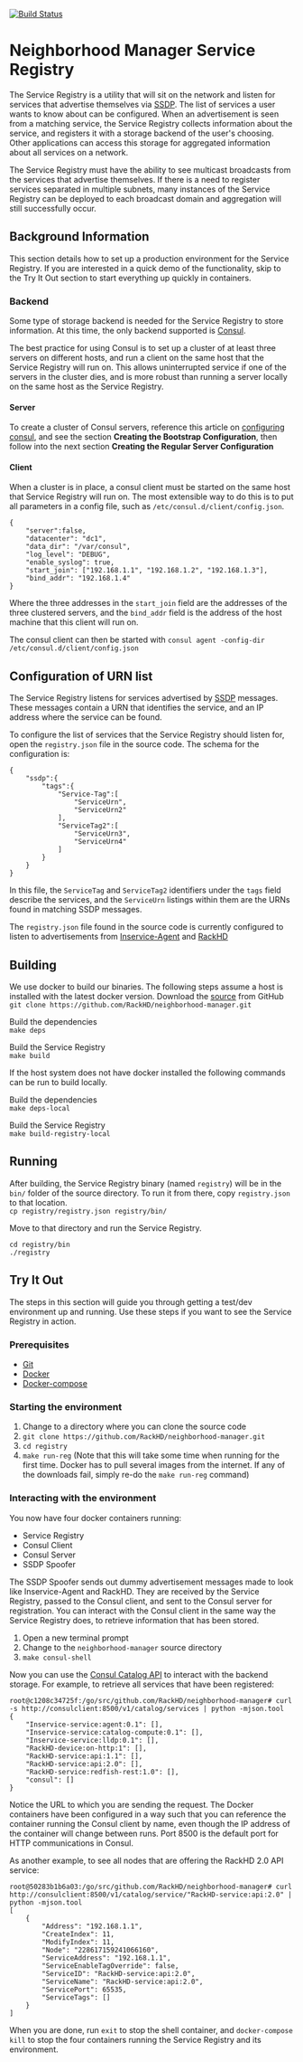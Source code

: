 [![Build Status](https://travis-ci.org/RackHD/neighborhood-manager.svg?branch=master)](https://travis-ci.org/RackHD/neighborhood-manager)


# Neighborhood Manager Service Registry
The Service Registry is a utility that will sit on the network and listen for services that advertise themselves via [SSDP]. The list of services a user wants to know about can be configured. When an advertisement is seen from a matching service, the Service Registry collects information about the service, and registers it with a storage backend of the user's choosing. Other applications can access this storage for aggregated information about all services on a network.

The Service Registry must have the ability to see multicast broadcasts from the services that advertise themselves. If there is a need to register services separated in multiple subnets, many instances of the Service Registry can be deployed to each broadcast domain and aggregation will still successfully occur.

## Background Information
This section details how to set up a production environment for the Service Registry. If you are interested in a quick demo of the functionality, skip to the Try It Out section to start everything up quickly in containers.

### Backend
Some type of storage backend is needed for the Service Registry to store information. At this time, the only backend supported is [Consul].  

The best practice for using Consul is to set up a cluster of at least three servers on different hosts, and run a client on the same host that the Service Registry will run on. This allows uninterrupted service if one of the servers in the cluster dies, and is more robust than running a server locally on the same host as the Service Registry.

#### Server
To create a cluster of Consul servers, reference this article on [configuring consul], and see the section **Creating the Bootstrap Configuration**, then follow into the next section **Creating the Regular Server Configuration**

#### Client
When a cluster is in place, a consul client must be started on the same host that Service Registry will run on.  The most extensible way to do this is to put all parameters in a config file, such as `/etc/consul.d/client/config.json`.
```
{
    "server":false,
    "datacenter": "dc1",
    "data_dir": "/var/consul",
    "log_level": "DEBUG",
    "enable_syslog": true,
    "start_join": ["192.168.1.1", "192.168.1.2", "192.168.1.3"],
    "bind_addr": "192.168.1.4"
}
```
Where the three addresses in the `start_join` field are the addresses of the three clustered servers, and the `bind_addr` field is the address of the host machine that this client will run on.  

The consul client can then be started with `consul agent -config-dir /etc/consul.d/client/config.json`

## Configuration of URN list
The Service Registry listens for services advertised by [SSDP] messages. These messages contain a URN that identifies the service, and an IP address where the service can be found.  

To configure the list of services that the Service Registry should listen for, open the `registry.json` file in the source code.
The schema for the configuration is:
```
{
    "ssdp":{
        "tags":{
            "Service-Tag":[
                "ServiceUrn",
                "ServiceUrn2"
            ],
            "ServiceTag2":[
                "ServiceUrn3",
                "ServiceUrn4"
            ]
        }
    }
}
```
In this file, the `ServiceTag` and `ServiceTag2` identifiers under the `tags` field describe the services, and the `ServiceUrn` listings within them are the URNs found in matching SSDP messages.  

The `registry.json` file found in the source code is currently configured to listen to advertisements from [Inservice-Agent] and [RackHD]

## Building
We use docker to build our binaries.  The following steps assume a host is installed with the latest docker version.
Download the [source] from GitHub  
`git clone https://github.com/RackHD/neighborhood-manager.git`  

Build the dependencies  
`make deps`

Build the Service Registry  
`make build`

If the host system does not have docker installed the following commands can be run to build locally.

Build the dependencies  
`make deps-local`

Build the Service Registry  
`make build-registry-local`

## Running
After building, the Service Registry binary (named `registry`) will be in the `bin/` folder of the source directory. To run it from there, copy `registry.json` to that location.  
`cp registry/registry.json registry/bin/`  

Move to that directory and run the Service Registry.  
```
cd registry/bin
./registry
```

## Try It Out
The steps in this section will guide you through getting a test/dev environment up and running. Use these steps if you want to see the Service Registry in action.

### Prerequisites
* [Git]  
* [Docker]  
* [Docker-compose]  

### Starting the environment
1. Change to a directory where you can clone the source code
2. `git clone https://github.com/RackHD/neighborhood-manager.git`
3. `cd registry`
4. `make run-reg` (Note that this will take some time when running for the first time. Docker has to pull several images from the internet. If any of the downloads fail, simply re-do the `make run-reg` command)

### Interacting with the environment
You now have four docker containers running:
* Service Registry
* Consul Client
* Consul Server
* SSDP Spoofer

The SSDP Spoofer sends out dummy advertisement messages made to look like Inservice-Agent and RackHD. They are received by the Service Registry, passed to the Consul client, and sent to the Consul server for registration. You can interact with the Consul client in the same way the Service Registry does, to retrieve information that has been stored.

1. Open a new terminal prompt
2. Change to the `neighborhood-manager` source directory
3. `make consul-shell`

Now you can use the [Consul Catalog API] to interact with the backend storage. For example, to retrieve all services that have been registered:
```
root@c1208c34725f:/go/src/github.com/RackHD/neighborhood-manager# curl -s http://consulclient:8500/v1/catalog/services | python -mjson.tool
{
    "Inservice-service:agent:0.1": [],
    "Inservice-service:catalog-compute:0.1": [],
    "Inservice-service:lldp:0.1": [],
    "RackHD-device:on-http:1": [],
    "RackHD-service:api:1.1": [],
    "RackHD-service:api:2.0": [],
    "RackHD-service:redfish-rest:1.0": [],
    "consul": []
}
```
Notice the URL to which you are sending the request. The Docker containers have been configured in a way such that you can reference the container running the Consul client by name, even though the IP address of the container will change between runs. Port 8500 is the default port for HTTP communications in Consul.


As another example, to see all nodes that are offering the RackHD 2.0 API service:
```
root@50283b1b6a03:/go/src/github.com/RackHD/neighborhood-manager# curl http://consulclient:8500/v1/catalog/service/"RackHD-service:api:2.0" | python -mjson.tool
[
    {
        "Address": "192.168.1.1",
        "CreateIndex": 11,
        "ModifyIndex": 11,
        "Node": "228617159241066160",
        "ServiceAddress": "192.168.1.1",
        "ServiceEnableTagOverride": false,
        "ServiceID": "RackHD-service:api:2.0",
        "ServiceName": "RackHD-service:api:2.0",
        "ServicePort": 65535,
        "ServiceTags": []
    }
]
```
When you are done, run `exit` to stop the shell container, and `docker-compose kill` to stop the four containers running the Service Registry and its environment.

[Docker-compose]: https://docs.docker.com/compose/install/
[Consul Catalog API]: https://www.consul.io/docs/agent/http/catalog.html
[Consul]: https://www.consul.io/downloads.html
[joined together]: https://www.consul.io/docs/guides/servers.html
[agent]: https://www.consul.io/docs/agent/basics.html
[SSDP]: https://en.wikipedia.org/wiki/Simple_Service_Discovery_Protocol
[Inservice-Agent]: https://github.com/RackHD/InService
[RackHD]: https://github.com/RackHD
[configuring consul]: https://www.digitalocean.com/community/tutorials/how-to-configure-consul-in-a-production-environment-on-ubuntu-14-04
[source]: https://github.com/RackHD/neighborhood-manager
[Git]: https://git-scm.com/
[Docker]: https://docs.docker.com/engine/installation/
